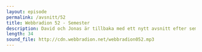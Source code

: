 ```yaml
---
layout: episode
permalink: /avsnitt/52
title: Webbradion 52 - Semester
description: David och Jonas är tillbaka med ett nytt avsnitt efter semestern. Vi pratar om texteditorn Chocolat, uppgradering till Lion och Appfog för PHP.
length: 34
sound_file: http://cdn.webbradion.net/webbradion052.mp3
---
```



